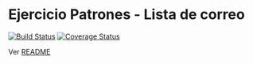 # Ejercicio Patrones - Lista de correo

[![Build Status](https://travis-ci.org/uqbar-project/eg-lista-correo-xtend.svg?branch=strategy-bloques)](https://travis-ci.org/uqbar-project/eg-lista-correo-xtend) [![Coverage Status](https://coveralls.io/repos/github/uqbar-project/eg-lista-correo-xtend/badge.svg?branch=strategy-bloques)](https://coveralls.io/github/uqbar-project/eg-lista-correo-xtend?branch=strategy-bloques)

Ver [README](https://github.com/uqbar-project/eg-lista-correo-xtend/blob/master/README.md)
